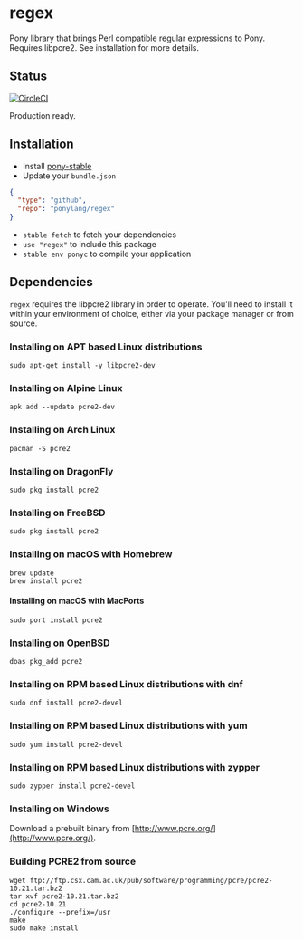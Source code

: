 # regex

Pony library that brings Perl compatible regular expressions to Pony. Requires libpcre2. See installation for more details. 

## Status

[![CircleCI](https://circleci.com/gh/ponylang/regex.svg?style=svg)](https://circleci.com/gh/ponylang/regex)

Production ready.

## Installation

* Install [pony-stable](https://github.com/ponylang/pony-stable)
* Update your `bundle.json`

```json
{ 
  "type": "github",
  "repo": "ponylang/regex"
}
```

* `stable fetch` to fetch your dependencies
* `use "regex"` to include this package
* `stable env ponyc` to compile your application

## Dependencies

`regex` requires the libpcre2 library in order to operate. You'll need to install it within your environment of choice, either via your package manager or from source.

### Installing on APT based Linux distributions

```
sudo apt-get install -y libpcre2-dev
```

### Installing on Alpine Linux

```
apk add --update pcre2-dev
```

### Installing on Arch Linux

```
pacman -S pcre2

```

### Installing on DragonFly

```
sudo pkg install pcre2
```

### Installing on FreeBSD

```
sudo pkg install pcre2
```

### Installing on macOS with Homebrew

```
brew update
brew install pcre2
```

#### Installing on macOS with MacPorts

```
sudo port install pcre2
```

### Installing on OpenBSD

```
doas pkg_add pcre2
```

### Installing on RPM based Linux distributions with dnf

```
sudo dnf install pcre2-devel
```

### Installing on RPM based Linux distributions with yum

```
sudo yum install pcre2-devel
```

### Installing on RPM based Linux distributions with zypper

```
sudo zypper install pcre2-devel
```
### Installing on Windows

Download a prebuilt binary from [http://www.pcre.org/](http://www.pcre.org/).

### Building PCRE2 from source

```
wget ftp://ftp.csx.cam.ac.uk/pub/software/programming/pcre/pcre2-10.21.tar.bz2
tar xvf pcre2-10.21.tar.bz2
cd pcre2-10.21
./configure --prefix=/usr
make
sudo make install
```
